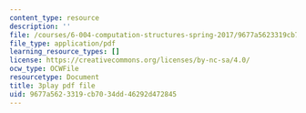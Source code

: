 ```yaml
---
content_type: resource
description: ''
file: /courses/6-004-computation-structures-spring-2017/9677a5623319cb7034dd46292d472845_Fi62zvlY2o4.pdf
file_type: application/pdf
learning_resource_types: []
license: https://creativecommons.org/licenses/by-nc-sa/4.0/
ocw_type: OCWFile
resourcetype: Document
title: 3play pdf file
uid: 9677a562-3319-cb70-34dd-46292d472845
---
```

